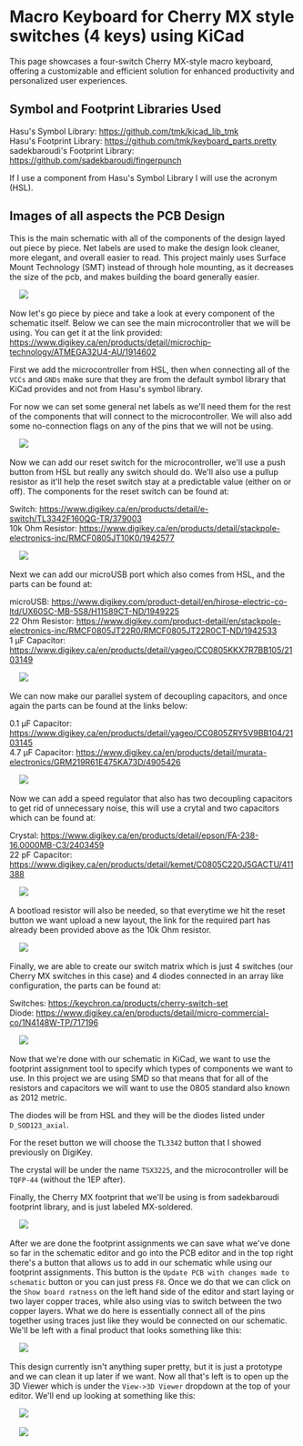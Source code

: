 # Macro Keyboard for Cherry MX style switches (4 keys) using KiCad
This page showcases a four-switch Cherry MX-style macro keyboard, offering a customizable and efficient solution for enhanced productivity and personalized user experiences.

## Symbol and Footprint Libraries Used
Hasu's Symbol Library: https://github.com/tmk/kicad_lib_tmk<br>
Hasu's Footprint Library: https://github.com/tmk/keyboard_parts.pretty<br>
sadekbaroudi's Footprint Library: https://github.com/sadekbaroudi/fingerpunch 

If I use a component from Hasu's Symbol Library I will use the acronym (HSL).

## Images of all aspects the PCB Design

This is the main schematic with all of the components of the design layed out piece by piece.
Net labels are used to make the design look cleaner, more elegant, and overall easier to read.
This project mainly uses Surface Mount Technology (SMT) instead of through hole mounting, as
it decreases the size of the pcb, and makes building the board generally easier.


<pre>
  <img src = "https://github.com/jamesaliev/four-macro-keyboard-cherry/blob/main/images/main-schematic.png">
</pre>
Now let's go piece by piece and take a look at every component of the schematic itself. Below we can see the main
microcontroller that we will be using. You can get it at the link provided: https://www.digikey.ca/en/products/detail/microchip-technology/ATMEGA32U4-AU/1914602 

First we add the microcontroller from HSL, then when connecting all of the ```VCCs``` and ```GNDs``` make sure that they are from the default symbol library that KiCad provides and not from Hasu's symbol library.

For now we can set some general net labels as we'll need them for the rest of the components that will connect to the microcontroller. We will also add some no-connection flags on any of the pins that we will not be using.
<pre>
  <img src = "https://github.com/jamesaliev/four-macro-keyboard-cherry/blob/main/images/microcontroller-schematic.png">
</pre>

Now we can add our reset switch for the microcontroller, we'll use a push button from HSL but really any switch should do. We'll also use a pullup resistor as it'll help the reset switch stay at a predictable value (either on or off). The components for the reset switch can be found at: 

Switch: https://www.digikey.ca/en/products/detail/e-switch/TL3342F160QG-TR/379003<br>10k Ohm Resistor: https://www.digikey.ca/en/products/detail/stackpole-electronics-inc/RMCF0805JT10K0/1942577
<pre>
  <img src = "https://github.com/jamesaliev/four-macro-keyboard-cherry/blob/main/images/reset-switch-schematic.png">
</pre>

Next we can add our microUSB port which also comes from HSL, and the parts can be found at:

microUSB: https://www.digikey.com/product-detail/en/hirose-electric-co-ltd/UX60SC-MB-5S8/H11589CT-ND/1949225 <br>
22 Ohm Resistor: https://www.digikey.com/product-detail/en/stackpole-electronics-inc/RMCF0805JT22R0/RMCF0805JT22R0CT-ND/1942533 <br>
1 µF Capacitor: https://www.digikey.ca/en/products/detail/yageo/CC0805KKX7R7BB105/2103149
<pre>
  <img src = "https://github.com/jamesaliev/four-macro-keyboard-cherry/blob/main/images/microUSB-schematic.png">
</pre>

We can now make our parallel system of decoupling capacitors, and once again the parts can be found at the links below:

0.1 µF Capacitor: https://www.digikey.ca/en/products/detail/yageo/CC0805ZRY5V9BB104/2103145<br>
4.7 µF Capacitor: https://www.digikey.ca/en/products/detail/murata-electronics/GRM219R61E475KA73D/4905426
<pre>
  <img src = "https://github.com/jamesaliev/four-macro-keyboard-cherry/blob/main/images/decoup-capacitors-schematic.png">
</pre>

Now we can add a speed regulator that also has two decoupling capacitors to get rid of unnecessary noise, this will use a crytal and two capacitors which can be found at:

Crystal: https://www.digikey.ca/en/products/detail/epson/FA-238-16.0000MB-C3/2403459<br>
22 pF Capacitor: https://www.digikey.ca/en/products/detail/kemet/C0805C220J5GACTU/411388
<pre>
  <img src = "https://github.com/jamesaliev/four-macro-keyboard-cherry/blob/main/images/noise-regulator-schematic.png">
</pre>

A bootload resistor will also be needed, so that everytime we hit the reset button we want upload a new layout, the link for the required part has already been provided above as the 10k Ohm resistor.
<pre>
  <img src = "https://github.com/jamesaliev/four-macro-keyboard-cherry/blob/main/images/bootR-schematic.png">
</pre>

Finally, we are able to create our switch matrix which is just 4 switches (our Cherry MX switches in this case) and 4 diodes connected in an array like configuration, the parts can be found at:

Switches: https://keychron.ca/products/cherry-switch-set<br>
Diode: https://www.digikey.ca/en/products/detail/micro-commercial-co/1N4148W-TP/717196
<pre>
  <img src = "https://github.com/jamesaliev/four-macro-keyboard-cherry/blob/main/images/switch-matrix-schematic.png">
</pre>

Now that we're done with our schematic in KiCad, we want to use the footprint assignment tool to specify which types of components we want to use.
In this project we are using SMD so that means that for all of the resistors and capacitors we will want to use the 0805 standard also known as 2012 metric. 

The diodes will be from HSL and they will be the diodes listed under ```D_SOD123_axial```.

For the reset button we will choose the ```TL3342``` button that I showed previously on DigiKey.

The crystal will be under the name ```TSX3225```, and the microcontroller will be ```TQFP-44``` (without the 1EP after).

Finally, the Cherry MX footprint that we'll be using is from sadekbaroudi footprint library, and is just labeled MX-soldered.

<pre>
  <img src = "https://github.com/jamesaliev/four-macro-keyboard-cherry/blob/main/images/footprint-assignments.png">
</pre>

After we are done the footprint assignments we can save what we've done so far in the schematic editor and go into the PCB editor and in the top right there's a button that allows us to add in our schematic while using our footprint assignments.
This button is the ```Update PCB with changes made to schematic``` button or you can just press ```F8```. Once we do that we can click on the ```Show board ratness``` on the left hand side of the editor and start laying or two layer copper traces, while also using vias to switch between the two copper layers. What we do here is essentially connect all of the pins together using traces just like they would be connected on our schematic. We'll be left with a final product that looks something like this:
<pre>
  <img src = "https://github.com/jamesaliev/four-macro-keyboard-cherry/blob/main/images/footprint.png">
</pre>
This design currently isn't anything super pretty, but it is just a prototype and we can clean it up later if we want. Now all that's left is to open up the 3D Viewer which is under the ```View->3D Viewer``` dropdown at the top of your editor. We'll end up looking at something like this:
<pre>
  <img src = "https://github.com/jamesaliev/four-macro-keyboard-cherry/blob/main/images/pcbfront.png">
</pre>
<pre>
  <img src = "https://github.com/jamesaliev/four-macro-keyboard-cherry/blob/main/images/pcbback.png">
</pre>
